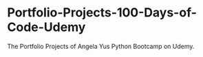 # Portfolio-Projects-100-Days-of-Code-Udemy
The Portfolio Projects of Angela Yus Python Bootcamp on Udemy.

